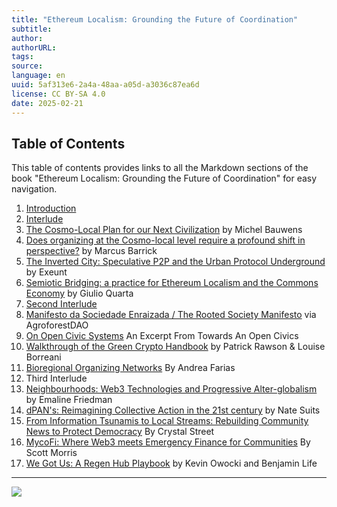 ```yaml
---
title: "Ethereum Localism: Grounding the Future of Coordination"
subtitle: 
author: 
authorURL: 
tags: 
source: 
language: en
uuid: 5af313e6-2a4a-48aa-a05d-a3036c87ea6d
license: CC BY-SA 4.0
date: 2025-02-21
---
```

## Table of Contents

This table of contents provides links to all the Markdown sections of the book "Ethereum Localism: Grounding the Future of Coordination" for easy navigation.

1. [Introduction](ethereum-localism-book-01-introduction.md)
2. [Interlude](ethereum-localism-book-02-interlude.md)
3. [The Cosmo-Local Plan for our Next Civilization](ethereum-localism-book-03-cosmo-local-plan.md) by Michel Bauwens
4. [Does organizing at the Cosmo-local level require a profound shift in perspective?](ethereum-localism-book-04-shift-in-perspective.md) by Marcus Barrick
5. [The Inverted City: Speculative P2P and the Urban Protocol Underground](ethereum-localism-book-05-inverted-city.md) by Exeunt
6. [Semiotic Bridging: a practice for Ethereum Localism and the Commons Economy](ethereum-localism-book-06-semiotic-bridging.md) by Giulio Quarta
7. [Second Interlude](ethereum-localism-book-07-interlude-2.md)
8. [Manifesto da Sociedade Enraizada / The Rooted Society Manifesto](ethereum-localism-book-08-manifesto.md) via AgroforestDAO
9. [On Open Civic Systems](ethereum-localism-book-09-open-civics.md) An Excerpt From Towards An Open Civics
10. [Walkthrough of the Green Crypto Handbook](ethereum-localism-book-10-green-crypto.md) by Patrick Rawson & Louise Borreani
11. [Bioregional Organizing Networks](ethereum-localism-book-11-bioregional.md) By Andrea Farias
12. Third Interlude
13. [Neighbourhoods: Web3 Technologies and Progressive Alter-globalism](ethereum-localism-book-13-neighbourhoods.md) by Emaline Friedman
14. [dPAN's: Reimagining Collective Action in the 21st century](ethereum-localism-book-14-dpans.md) by Nate Suits
15. [From Information Tsunamis to Local Streams: Rebuilding Community News to Protect Democracy](ethereum-localism-book-15-information-tsunamis.md) By Crystal Street
16. [MycoFi: Where Web3 meets Emergency Finance for Communities](ethereum-localism-book-16-mycofi.md) By Scott Morris
17. [We Got Us: A Regen Hub Playbook](ethereum-localism-book-17-regen-hub.md) by Kevin Owocki and Benjamin Life

---
![](assets/ELbookcover.png)